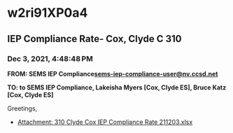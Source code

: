 # w2ri91XP0a4
## IEP Compliance Rate- Cox, Clyde C 310
### Dec 3, 2021, 4:48:48 PM
**FROM: SEMS IEP Compliance<sems-iep-compliance-user@nv.ccsd.net>**

**TO: to SEMS IEP Compliance, Lakeisha Myers [Cox, Clyde ES], Bruce Katz [Cox, Clyde ES]**


Greetings,  





* [Attachment: 310 Clyde Cox IEP Compliance Rate 211203.xlsx](w2ri91XP0a4-attachment-1.xlsx)
